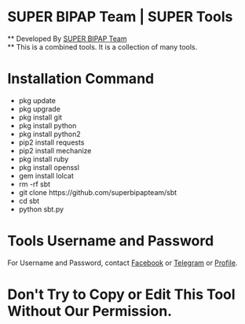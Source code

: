 # SUPER BIPAP Team | SUPER Tools
** Developed By <a href="https://web.facebook.com/groups/superbipapcyberteam" target="_blank">SUPER BIPAP Team</a><br>
** This is a combined tools. It is a collection of many tools.

# Installation Command 
<ul>
  <li>pkg update</li>
  <li>pkg upgrade</li>
  <li>pkg install git</li>
  <li>pkg install python</li>
  <li>pkg install python2</li>
  <li>pip2 install requests</li>
  <li>pip2 install mechanize</li>
  <li>pkg install ruby</li>
  <li>pkg install openssl</li>
  <li>gem install lolcat</li>
  <li>rm -rf sbt</li>
  <li>git clone https://github.com/superbipapteam/sbt</li>
  <li>cd sbt</li>
  <li>python sbt.py</li>
</ul>

# Tools Username and Password
For Username and Password, contact <a href="https://web.facebook.com/superbipapteam" target="_blank">Facebook</a> or <a href="https://t.me/super_bipap_team" target="_blank">Telegram</a> or <a href="https://www.facebook.com/boltushting/" target="_blank">Profile</a>.

# Don't Try to Copy or Edit This Tool Without Our Permission.
